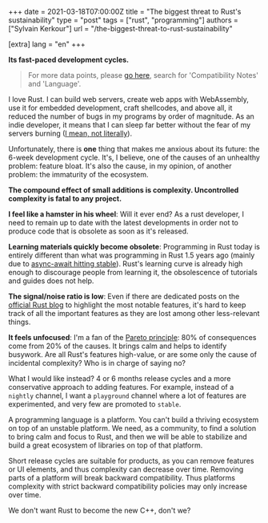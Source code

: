 +++
date = 2021-03-18T07:00:00Z
title = "The biggest threat to Rust's sustainability"
type = "post"
tags = ["rust", "programming"]
authors = ["Sylvain Kerkour"]
url = "/the-biggest-threat-to-rust-sustainability"

[extra]
lang = "en"
+++

**Its fast-paced development cycles.**

> For more data points, please [go here](https://github.com/rust-lang/rust/blob/master/RELEASES.md), search for 'Compatibility Notes' and 'Language'.

I love Rust. I can build web servers, create web apps with WebAssembly, use it for embedded development, craft shellcodes, and above all, it reduced the number of bugs in my programs by order of magnitude. As an indie developer, it means that I can sleep far better without the fear of my servers burning ([I mean, not literally](https://www.ovh.com/world/news/press/cpl1787.fire-our-strasbourg-site)).

Unfortunately, there is **one** thing that makes me anxious about its future: the 6-week development cycle. It's, I believe, one of the causes of an unhealthy problem: feature bloat. It's also the cause, in my opinion, of another problem: the immaturity of the ecosystem.

**The compound effect of small additions is complexity. Uncontrolled complexity is fatal to any project.**

**I feel like a hamster in his wheel**: Will it ever end? As a rust developer, I need to remain up to date with the latest developments in order not to produce code that is obsolete as soon as it's released.

**Learning materials quickly become obsolete**: Programming in Rust today is entirely different than what was programming in Rust 1.5 years ago (mainly due to [async-await hitting stable](https://blog.rust-lang.org/2019/11/07/Async-await-stable.html)). Rust's learning curve is already high enough to discourage people from learning it, the obsolescence of tutorials and guides does not help.

**The signal/noise ratio is low**: Even if there are dedicated posts on the [official Rust blog](https://blog.rust-lang.org) to highlight the most notable features, it's hard to keep track of all the important features as they are lost among other less-relevant things.

**It feels unfocused**: I'm a fan of the [Pareto principle](https://en.wikipedia.org/wiki/Pareto_principle):  80% of consequences come from 20% of the causes. It brings calm and helps to identify busywork. Are all Rust's features high-value, or are some only the cause of incidental complexity? Who is in charge of saying no?

What I would like instead? 4 or 6 months release cycles and a more conservative approach to adding features. For example, instead of a `nightly` channel, I want a `playground` channel where a lot of features are experimented, and very few are promoted to `stable`.

A programming language is a platform. You can't build a thriving ecosystem on top of an unstable platform. We need, as a community, to find a solution to bring calm and focus to Rust, and then we will be able to stabilize and build a great ecosystem of libraries on top of that platform.

Short release cycles are suitable for products, as you can remove features or UI elements, and thus complexity can decrease over time. Removing parts of a platform will break backward compatibility. Thus platforms complexity with strict backward compatibility policies may only increase over time.

We don't want Rust to become the new C++, don't we?


<!-- Want to learn more from real-world Rust experience? I'm writing a book (available in early access) where I share everything I learned. Here is a coupon to save 10€ on the book: [https://academy.kerkour.com/black-hat-rust?coupon=BLOG](https://academy.kerkour.com/black-hat-rust?coupon=BLOG) -->


